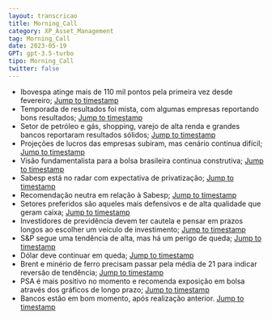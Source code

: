 ```yaml
---
layout: transcricao
title: Morning_Call
category: XP_Asset_Management
tag: Morning_Call
date: 2023-05-19
GPT: gpt-3.5-turbo
tipo: Morning_Call
twitter: false
---
```



<script src="https://www.youtube.com/iframe_api"></script>
<script>
let player;

function onYouTubeIframeAPIReady() {
    player = new YT.Player('youtubeVideo', {
        height: '390',
        width: '640',
        videoId: 'AlVFqom0glk',
    });
}

function jumpToTimestamp(secs) {
    let timestamp = secs; // Set the desired timestamp in seconds
    player.seekTo(timestamp);
}
</script>
- Ibovespa atinge mais de 110 mil pontos pela primeira vez desde fevereiro;
<a href="#" onclick="jumpToTimestamp(1286)">Jump to timestamp</a>
- Temporada de resultados foi mista, com algumas empresas reportando bons resultados;
<a href="#" onclick="jumpToTimestamp(259)">Jump to timestamp</a>
- Setor de petróleo e gás, shopping, varejo de alta renda e grandes bancos reportaram resultados sólidos;
<a href="#" onclick="jumpToTimestamp(259)">Jump to timestamp</a>
- Projeções de lucros das empresas subiram, mas cenário continua difícil;
<a href="#" onclick="jumpToTimestamp(314)">Jump to timestamp</a>
- Visão fundamentalista para a bolsa brasileira continua construtiva;
<a href="#" onclick="jumpToTimestamp(314)">Jump to timestamp</a>
- Sabesp está no radar com expectativa de privatização;
<a href="#" onclick="jumpToTimestamp(476)">Jump to timestamp</a>
- Recomendação neutra em relação à Sabesp;
<a href="#" onclick="jumpToTimestamp(476)">Jump to timestamp</a>
- Setores preferidos são aqueles mais defensivos e de alta qualidade que geram caixa;
<a href="#" onclick="jumpToTimestamp(815)">Jump to timestamp</a>
- Investidores de previdência devem ter cautela e pensar em prazos longos ao escolher um veículo de investimento;
<a href="#" onclick="jumpToTimestamp(1046)">Jump to timestamp</a>
- S&P segue uma tendência de alta, mas há um perigo de queda;
<a href="#" onclick="jumpToTimestamp(86)">Jump to timestamp</a>
- Dólar deve continuar em queda;
<a href="#" onclick="jumpToTimestamp(1401)">Jump to timestamp</a>
- Brent e minério de ferro precisam passar pela média de 21 para indicar reversão de tendência;
<a href="#" onclick="jumpToTimestamp(1461)">Jump to timestamp</a>
- PSA é mais positivo no momento e recomenda exposição em bolsa através dos gráficos de longo prazo;
<a href="#" onclick="jumpToTimestamp(1518)">Jump to timestamp</a>
- Bancos estão em bom momento, após realização anterior.
<a href="#" onclick="jumpToTimestamp(314)">Jump to timestamp</a>
<div id="youtubeVideo"></div>